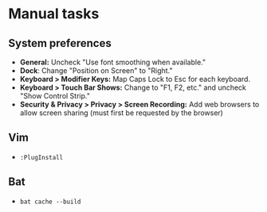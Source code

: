 # Manual tasks

## System preferences

- **General:** Uncheck "Use font smoothing when available."
- **Dock**: Change "Position on Screen" to "Right."
- **Keyboard > Modifier Keys:** Map Caps Lock to Esc for each keyboard.
- **Keyboard > Touch Bar Shows:** Change to "F1, F2, etc." and uncheck "Show Control Strip."
- **Security & Privacy > Privacy > Screen Recording:** Add web browsers to allow screen sharing (must first be requested by the browser)

## Vim

- `:PlugInstall`

## Bat

- `bat cache --build`
